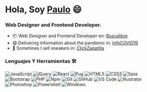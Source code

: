 # Hola, Soy <a href="https://volatil.cl" target="_blank">Paulo</a> 😄

### Web Designer and Frontend Developer.

- 📦 Web Designer and Frontend Developer en: <a href="https://www.buscalibre.com/" target="_blank">Buscalibre</a>
- 😷 Delivering information about the pandemic in: <a href="https://www.infocovid19.cl/" target="_blank">InfoCOVID19</a>
- 👟 Sometimes I sell sneakers in: <a href="https://clickzapatilla.cl/" target="_blank">ClickZapatilla</a>

### Lenguajes Y Herramientas 🛠 

![JavaScript](https://img.shields.io/badge/-JavaScript-F7DF1E?style=flat-square&logo=javascript&logoColor=ffffff)
![jQuery](https://img.shields.io/badge/-jQuery-%0769AD?style=flat-square&logo=jquery&logoColor=ffffff&color=0769AD)
![React](https://img.shields.io/badge/-React-61DAFB?style=flat-square&logo=react&logoColor=ffffff)
![Pug](https://img.shields.io/badge/-Pug-%0769AD?style=flat-square&logo=pug&logoColor=ffffff&color=a86454)
![HTML5](https://img.shields.io/badge/-HTML5-%23E44D27?style=flat-square&logo=html5&logoColor=ffffff)
![CSS3](https://img.shields.io/badge/-CSS3-%231572B6?style=flat-square&logo=css3)
![Sass](https://img.shields.io/badge/-Sass-%23CC6699?style=flat-square&logo=sass&logoColor=ffffff)
![Bootstrap](https://img.shields.io/badge/-Bootstrap-563D7C?style=flat-square&logo=Bootstrap&logoColor=ffffff)
![PHP](https://img.shields.io/badge/-php-563D7C?style=flat-square&logo=php&logoColor=8892BF)
![Npm](https://img.shields.io/badge/-npm-CB3837?style=flat-square&logo=npm)
![Git](https://img.shields.io/badge/-Git-%23F05032?style=flat-square&logo=git&logoColor=%23ffffff)
![GitHub](https://img.shields.io/badge/-GitHub-181717?style=flat-square&logo=github)
![VS Code](http://img.shields.io/badge/-VS%20Code-007ACC?style=flat-square&logo=visual-studio-code&logoColor=ffffff)
![Illustrator](http://img.shields.io/badge/-Illustrator-FF9A00?style=flat-square&logo=Adobe-Illustrator&logoColor=ffffff)
![Photoshop](http://img.shields.io/badge/-Photoshop-31A8FF?style=flat-square&logo=Adobe-Photoshop&logoColor=ffffff)
![Powershell](http://img.shields.io/badge/-Powershell-5391FE?style=flat-square&logo=powershell&logoColor=ffffff)
![Windows](http://img.shields.io/badge/-Windows-0078D6?style=flat-square&logo=windows&logoColor=ffffff)


<!-- ![Angular](https://img.shields.io/badge/-Angular-DD0031?style=flat-square&logo=Angular&logoColor=ffffff) -->
<!-- ![Nodejs](https://img.shields.io/badge/-Node.js-339933?style=flat-square&logo=Node.js&logoColor=ffffff) -->
<!-- ![Firebase](https://img.shields.io/badge/-Firebase-FFCA28?style=flat-square&logo=firebase&logoColor=ffffff) -->
<!--![Markdown](https://img.shields.io/badge/-Markdown-000000?style=flat-square&logo=markdown)-->
<!--![Java](http://img.shields.io/badge/-Java-5B4638?style=flat-square&logo=java&logoColor=ffffff)-->
<!--![C](http://img.shields.io/badge/-C-A8B9CC?style=flat-square&logo=c&logoColor=ffffff)-->
<!--![Python](http://img.shields.io/badge/-Python-3776AB?style=flat-square&logo=python&logoColor=ffffff)-->
<!--![Microsoft Sql Server](https://img.shields.io/badge/-Sql%20Server-CC2927?style=flat-square&logo=microsoft-sql-server&logoColor=ffffff)-->
<!--![GitLab](https://img.shields.io/badge/-GitLab-FCA121?style=flat-square&logo=gitlab)-->
<!--![Eclipse-IDE](http://img.shields.io/badge/-Eclipse-2C2255?style=flat-square&logo=eclipse&logoColor=ffffff)-->
